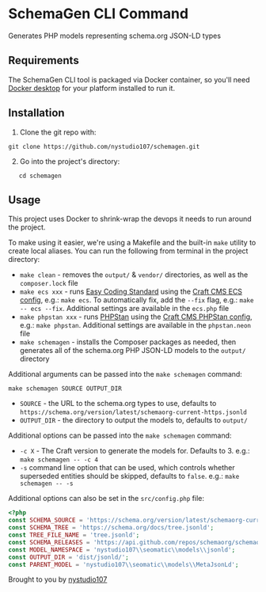 # SchemaGen CLI Command

Generates PHP models representing schema.org JSON-LD types

## Requirements

The SchemaGen CLI tool is packaged via Docker container, so you'll need [Docker desktop](https://www.docker.com/products/docker-desktop) for your platform installed to run it.

## Installation

1. Clone the git repo with:
```
git clone https://github.com/nystudio107/schemagen.git
```

2. Go into the project's directory:
```
   cd schemagen
```

## Usage

This project uses Docker to shrink-wrap the devops it needs to run around the project.

To make using it easier, we're using a Makefile and the built-in `make` utility to create local aliases. You can run the following from terminal in the project directory:

- `make clean` - removes the `output/` & `vendor/` directories, as well as the `composer.lock` file
- `make ecs xxx` - runs [Easy Coding Standard](https://github.com/symplify/easy-coding-standard) using the [Craft CMS ECS config](https://github.com/craftcms/ecs), e.g.: `make ecs`. To automatically fix, add the `--fix` flag, e.g.: `make -- ecs --fix`. Additional settings are available in the `ecs.php` file
- `make phpstan xxx` - runs [PHPStan](https://github.com/phpstan/phpstan) using the [Craft CMS PHPStan config](https://github.com/craftcms/phpstan), e.g.: `make phpstan`. Additional settings are available in the `phpstan.neon` file
- `make schemagen` - installs the Composer packages as needed, then generates all of the schema.org PHP JSON-LD models to the `output/` directory

Additional arguments can be passed into the `make schemagen` command:

```
make schemagen SOURCE OUTPUT_DIR
```

- `SOURCE` - the URL to the schema.org types to use, defaults to `https://schema.org/version/latest/schemaorg-current-https.jsonld`
- `OUTPUT_DIR` - the directory to output the models to, defaults to `output/`

Additional options can be passed into the `make schemagen` command:

- `-c X` - The Craft version to generate the models for. Defaults to 3. e.g.: `make schemagen -- -c 4`
- `-s` command line option that can be used, which controls whether superseded entities should be skipped, defaults to `false`.  e.g.: `make schemagen -- -s`

Additional options can also be set in the `src/config.php` file:

```php
<?php
const SCHEMA_SOURCE = 'https://schema.org/version/latest/schemaorg-current-https.jsonld';
const SCHEMA_TREE = 'https://schema.org/docs/tree.jsonld';
const TREE_FILE_NAME = 'tree.jsonld';
const SCHEMA_RELEASES = 'https://api.github.com/repos/schemaorg/schemaorg/releases';
const MODEL_NAMESPACE = 'nystudio107\\seomatic\\models\\jsonld';
const OUTPUT_DIR = 'dist/jsonld/';
const PARENT_MODEL = 'nystudio107\\seomatic\\models\\MetaJsonLd';
```

Brought to you by [nystudio107](http://nystudio107.com)

